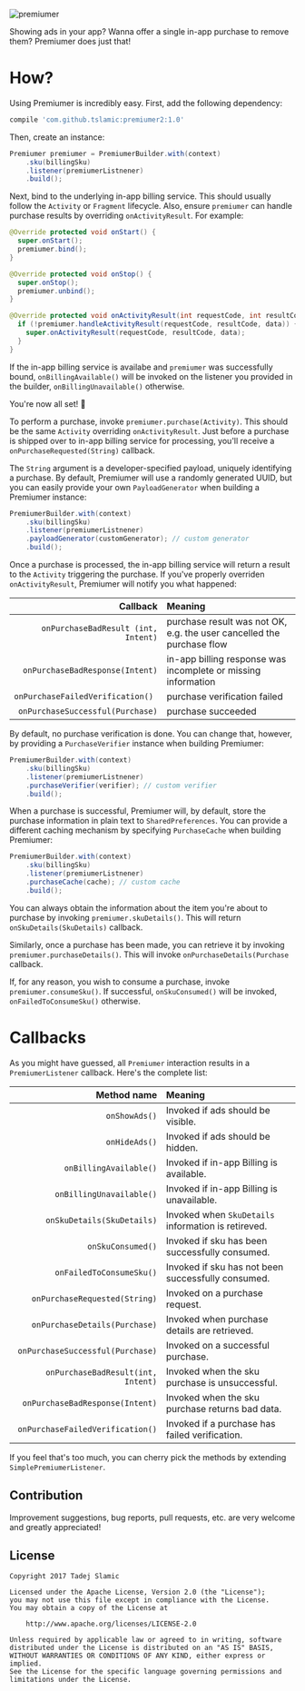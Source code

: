 ![premiumer](http://i.imgur.com/lg5cEE3.png)

Showing ads in your app? Wanna offer a single in-app purchase to remove them? Premiumer does just that!

# How?
Using Premiumer is incredibly easy. First, add the following dependency:

```groovy
compile 'com.github.tslamic:premiumer2:1.0'
```

Then, create an instance:

```java
Premiumer premiumer = PremiumerBuilder.with(context)
    .sku(billingSku)
    .listener(premiumerListnener)
    .build();
```

Next, bind to the underlying in-app billing service. This should usually follow the `Activity` or `Fragment` lifecycle. Also, ensure `premiumer` can handle purchase results by overriding `onActivityResult`. For example:

```java
@Override protected void onStart() {
  super.onStart();
  premiumer.bind();
}

@Override protected void onStop() {
  super.onStop();
  premiumer.unbind();
}

@Override protected void onActivityResult(int requestCode, int resultCode, Intent data) {
  if (!premiumer.handleActivityResult(requestCode, resultCode, data)) {
    super.onActivityResult(requestCode, resultCode, data);
  }
}
```

If the in-app billing service is availabe and `premiumer` was successfully bound, `onBillingAvailable()` will be invoked on the listener you provided in the builder, `onBillingUnavailable()` otherwise.

You're now all set! :tada:

To perform a purchase, invoke `premiumer.purchase(Activity)`. This should be the same `Activity` overriding `onActivityResult`. Just before a purchase is shipped over to in-app billing service for processing, you'll receive a `onPurchaseRequested(String)` callback.

The `String` argument is a developer-specified payload, uniquely identifying a purchase. By default, Premiumer will use a randomly generated UUID, but you can easily provide your own `PayloadGenerator` when building a Premiumer instance:

```java
PremiumerBuilder.with(context)
    .sku(billingSku)
    .listener(premiumerListnener)
    .payloadGenerator(customGenerator); // custom generator
    .build();
```

Once a purchase is processed, the in-app billing service will return a result to the `Activity` triggering the purchase. If you've properly overriden `onActivityResult`, Premiumer will notify you what happened:

| Callback | Meaning |
| ------------: |:-------------|
| `onPurchaseBadResult (int, Intent)` | purchase result was not OK, e.g. the user cancelled the purchase flow |
| `onPurchaseBadResponse(Intent)` | in-app billing response was incomplete or missing information |
| `onPurchaseFailedVerification() ` | purchase verification failed |
| `onPurchaseSuccessful(Purchase)` | purchase succeeded |

By default, no purchase verification is done. You can change that, however, by providing a `PurchaseVerifier` instance when building Premiumer:

```java
PremiumerBuilder.with(context)
    .sku(billingSku)
    .listener(premiumerListnener)
    .purchaseVerifier(verifier); // custom verifier
    .build();
```

When a purchase is successful, Premiumer will, by default, store the purchase information in plain text to `SharedPreferences`. You can provide a different caching mechanism by specifying `PurchaseCache` when building Premiumer:

```java
PremiumerBuilder.with(context)
    .sku(billingSku)
    .listener(premiumerListnener)
    .purchaseCache(cache); // custom cache
    .build();
```

You can always obtain the information about the item you're about to purchase by invoking `premiumer.skuDetails()`. This will return `onSkuDetails(SkuDetails)` callback.

Similarly, once a purchase has been made, you can retrieve it by invoking `premiumer.purchaseDetails()`. This will invoke `onPurchaseDetails(Purchase` callback.

If, for any reason, you wish to consume a purchase, invoke `premiumer.consumeSku()`. If successful, `onSkuConsumed()` will be invoked, `onFailedToConsumeSku()` otherwise.

# Callbacks

As you might have guessed, all `Premiumer` interaction results in a `PremiumerListener` callback. Here's the complete list:

| Method name   | Meaning      |
| ------------: |:-------------|
| `onShowAds()` | Invoked if ads should be visible. |
| `onHideAds()` | Invoked if ads should be hidden. |
| `onBillingAvailable()` | Invoked if in-app Billing is available. |
| `onBillingUnavailable()` | Invoked if in-app Billing is unavailable. |
| `onSkuDetails(SkuDetails)` | Invoked when `SkuDetails` information is retireved. |
| `onSkuConsumed()` | Invoked if sku has been successfully consumed. |
| `onFailedToConsumeSku()` | Invoked if sku has not been successfully consumed. |
| `onPurchaseRequested(String)` | Invoked on a purchase request. |
| `onPurchaseDetails(Purchase)` | Invoked when purchase details are retrieved. |
| `onPurchaseSuccessful(Purchase)` | Invoked on a successful purchase. |
| `onPurchaseBadResult(int, Intent)` | Invoked when the sku purchase is unsuccessful. |
| `onPurchaseBadResponse(Intent)` | Invoked when the sku purchase returns bad data. |
| `onPurchaseFailedVerification()`| Invoked if a purchase has failed verification. |

If you feel that's too much, you can cherry pick the methods by extending `SimplePremiumerListener`.

Contribution
---

Improvement suggestions, bug reports, pull requests, etc. are very welcome and greatly appreciated!

License
---

	Copyright 2017 Tadej Slamic

	Licensed under the Apache License, Version 2.0 (the "License");
	you may not use this file except in compliance with the License.
	You may obtain a copy of the License at

	    http://www.apache.org/licenses/LICENSE-2.0

	Unless required by applicable law or agreed to in writing, software
	distributed under the License is distributed on an "AS IS" BASIS,
	WITHOUT WARRANTIES OR CONDITIONS OF ANY KIND, either express or implied.
	See the License for the specific language governing permissions and
	limitations under the License.
